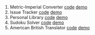 1. Metric-Imperial Converter [code](https://github.com/evg13ny/fcc-qa-01-metric-imperial-converter) [demo](https://boilerplate-project-metricimpconverter.evg13ny.repl.co)
2. Issue Tracker [code](https://github.com/evg13ny/fcc-qa-02-metric-issue-tracker) [demo](https://boilerplate-project-issuetracker.evg13ny.repl.co)
3. Personal Library [code](https://github.com/evg13ny/fcc-qa-03-personal-library) [demo](https://boilerplate-project-library.evg13ny.repl.co)
4. Sudoku Solver [code](https://github.com/evg13ny/fcc-qa-04-sudoku-solver) [demo](https://fcc-qa-04-sudoku-solver.evg13ny.repl.co)
5. American British Translator [code](https://github.com/evg13ny/fcc-qa-05-american-british-translator) [demo](https://fcc-qa-05-american-british-translator.evg13ny.repl.co)